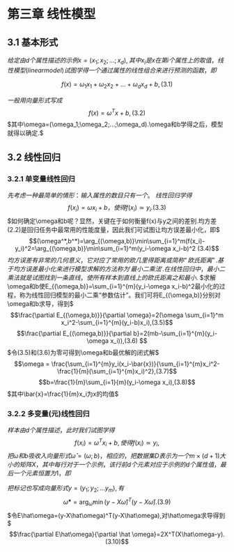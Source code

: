 # 第三章 线性模型
## 3.1 基本形式
$给定由d个属性描述的示例x=(x_1;x_2;...;x_d),其中x_i是x在第i个属性上的取值，线性模型(linear model)试图学得一个通过属性的线性组合来进行预测的函数，即$

$$f(x)=\omega_1x_1+\omega_2 x_2+...+\omega_d x_d+b, (3.1)$$

$一般用向量形式写成$
$$f(x)=\omega^Tx+b,(3.2)$$
$其中\omega=(\omega_1;\omega_2;...;\omega_d).\omega和b学得之后，模型就得以确定.$
## 3.2 线性回归
### 3.2.1 单变量线性回归
$先考虑一种最简单的情形：输入属性的数目只有一个。$
$线性回归学得$
$$f(x_i)=\omega x_i+b，使得f(x_i)\simeq y_i.(3.3)$$
$如何确定\omega和b呢？显然，关键在于如何衡量f(x)与y之间的差别.均方差(2.2)是回归任务中最常用的性能度量，因此我们可试图让均方误差最小化，即$
$$(\omega^*,b^*)=\arg_{(\omega,b)}\min\sum_{i=1}^m(f(x_i)-y_i)^2=\arg_{(\omega,b)}\min\sum_{i=1}^m(y_i-\omega x_i-b)^2 (3.4)$$
$均方误差有非常的几何意义，它对应了常用的欧几里得距离或简称“欧氏距离”.基于均方误差最小化来进行模型求解的方法称为'最小二乘法'.在线性回归中，最小二乘法就是试图找到一条直线，使所有样本到直线上的欧氏距离之和最小.$
$求解\omega和b使E_{(\omega,b)}=\sum_{i=1}^{m}(y_i-\omega x_i-b)^2最小化的过程，称为线性回归模型的最小二乘“参数估计”。我们可将E_{(\omega,b)}分别对\omega和b求导，得到$
$$\frac{\partial E_{(\omega,b)}}{\partial \omega}=2(\omega \sum_{i=1}^m x_i^2-\sum_{i=1}^{m}(y_i-b)x_i),(3.5)$$
$$\frac{\partial E_{(\omega,b)}}{\partial b}=2(mb-\sum_{i=1}^{m}(y_i-\omega x_i)),(3.6)
$$
$令(3.5)和(3.6)为零可得到\omega和b最优解的闭式解$
$$\omega = \frac{\sum_{i=1}^{m}y_i(x_i-\bar{x})}{\sum_{i=1}^{m}x_i^2-\frac{1}{m}(\sum_{i=1}^{m}x_i)^2},(3.7)$$
$$b=\frac{1}{m}\sum_{i=1}{m}(y_i-\omega x_i),(3.8)$$
$其中\bar{x}=\frac{1}{m}x_i为x的均值$
### 3.2.2 多变量(元)线性回归
$样本由d个属性描述，此时我们试图学得$
$$f(x_i)=\omega^Tx_i+b,使得f(x_i)\simeq y_i,$$
$把\omega 和b吸收入向量形式\hat \omega =(\omega;b)，相应的，把数据集D表示为一个m\times(d+1)大小的矩阵X，其中每行对于一个示例，该行前d个元素对应于示例的d 个属性值，最后一个元素恒置为1，即$
<!-- $$X=\begin{pmatrix} x_{11} & x_{12} & \cdots &x_{1d} & 1\\
x_{21} & x_{22} & \cdots & x_{2d}& 1 \\ \vdots & \vdots & \ddots & \vdots  & \vdots  \\x_{m1} & x_{m2} & \cdots & x_{md}& 1 
\end{pmatrix}=\begin{pmatrix} x_1^T & 1 \\ x_2^T & 1 \\ \vdots & \vdots \\x_m^T & 1\end{pmatrix}$$ -->

$把标记也写成向量形式y=(y_1;y_2;...y_m),有$
$$\hat\omega*=\arg_{\hat\omega}\min(y-X\hat\omega)^T(y-X\hat\omega).(3.9)$$
$令E\hat\omega=(y-X\hat\omega)^T(y-X\hat\omega),对\hat\omega求导得到$
$$\frac{\partial E\hat\omega}{\partial \hat \omega}=2X^T(X\hat\omega-y).(3.10)$$